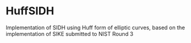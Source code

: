 # HuffSIDH

Implementation of SIDH using Huff form of elliptic curves, based on the implementation of SIKE submitted to NIST Round 3

